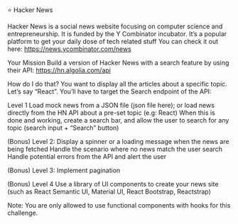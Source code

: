 ⭐️ Hacker News

Hacker News is a social news website focusing on computer science and entrepreneurship. It is funded by the Y Combinator incubator. It’s a popular platform to get your daily dose of tech related stuff
You can check it out here: https://news.ycombinator.com/news



Your Mission
Build a version of Hacker News with a search feature by using their API: https://hn.algolia.com/api

How do I do that?
You want to display all the articles about a specific topic. Let’s say “React”. You’ll have to target the Search endpoint of the API:



Level 1
 Load mock news from a JSON file (json file here); or load news directly from the HN API about a pre-set topic (e.g: React)
 When this is done and working, create a search bar, and allow the user to search for any topic (search input + “Search” button)


(Bonus) Level 2:
 Display a spinner or a loading message when the news are being fetched
 Handle the scenario where no news match the user search
 Handle potential errors from the API and alert the user

(Bonus) Level 3:
 Implement pagination

(Bonus) Level 4
 Use a library of UI components to create your news site (such as React Semantic UI, Material UI, React Bootstrap, Reactstrap)

Note: You are only allowed to use functional components with hooks for this challenge. 
